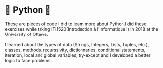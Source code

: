 # 🐍 Python 🐍
These are pieces of code I did to learn more about Python.I did these exercises while taking ITI1520(Introduction à l'Informatique I) in 2018 at the University of Ottawa.
<br/>
<br/>
I learned about the types of data (Strings, Integers, Lists, Tuples, etc.), classes, methods, recurssivity, dictionnaries, conditional statements, iteration, local and global variables, try-except and I developed a better logic to face problems.
